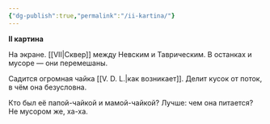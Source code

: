 ```yaml
---
{"dg-publish":true,"permalink":"/ii-kartina/"}
---
```


**II картина**

На экране. [[VII\|Сквер]] между Невским и Таврическим. В останках и мусоре — они перемешаны.

Садится огромная чайка [[V. D. L.\|как возникает]]. Делит кусок от поток, в чём она безусловна. 

Кто был её папой-чайкой и мамой-чайкой? Лучше: чем она питается? Не мусором же, ха-ха.